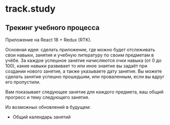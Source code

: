 # track.study
## Трекинг учебного процесса

Приложение на React 18 + Redux (RTK). 

Основная идея: сделать приложение, где можно будет отслеживать свои навыки, занятия и учебную литературу по своим предметам в учёбе.
За каждое успешное занятие начисляются очки навыка (от 0 до 100), какие навыки развивает то или иное знаятие вы задаёт при создании нового занятия, а также указываете дату занятия. Вы можете сделать занятие успешно прошедшим, или проваленным, если вы вдруг его пропустили. 

Вам показывает следующее занятие для каждого предмета, ваш общий прогресс и тему следующего занятия.

Из возможных обновлений в будущем: 
- Общий календарь занятий
